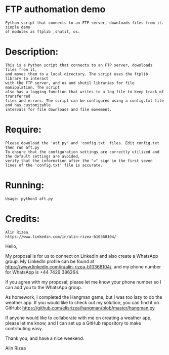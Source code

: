 
# **FTP authomation demo**
    Python script that connects to an FTP server, downloads files from it. simple demo 
    of modules as ftplib ,shutil, os.

# **Description:**
    This is a Python script that connects to an FTP server, downloads files from it,
    and moves them to a local directory. The script uses the ftplib library to interact
    with the FTP server, and os and shutil libraries for file manipulation. The script
    also has a logging function that writes to a log file to keep track of transferred 
    files and errors. The script can be configured using a config.txt file and has customizable
    intervals for file downloads and file movement.

# **Require:**
    Please download the 'atf.py' and 'config.txt' files. Edit config.txt then run aft.py
    To ensure that the configuration settings are correctly utilized and the default settings are avoided, 
    verify that the information after the "=" sign in the first seven lines of the 'config.txt' file is accurate.
# **Running:**
    Usage: python3 aft.py

# **Credits:**
    Alin Rizea
    https://www.linkedin.com/in/alin-rizea-b10368104/


Hello,

My proposal is for us to connect on LinkedIn and also create a WhatsApp group. My LinkedIn profile can be found at https://www.linkedin.com/in/alin-rizea-b10368104/, and my phone number for WhatsApp is +44 7429 386264.

If you agree with my proposal, please let me know your phone number so I can add you to the WhatsApp group.

As homework, I completed the Hangman game, but I was too lazy to do the weather app. If you would like to check out my solution, you can find it on GitHub: https://github.com/elisrizea/hangman/blob/master/hangman.py

If anyone would like to collaborate with me on creating a weather app, please let me know, and I can set up a GitHub repository to make contributing easy.

Thank you, and have a nice weekend.

Alin Rizea